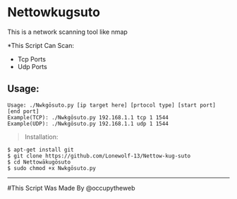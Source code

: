 # Nettowkugsuto
This is a network scanning tool like nmap 

*This Script Can Scan:
* Tcp Ports
* Udp Ports  

## Usage:

    Usage: ./Nwkgōsuto.py [ip target here] [prtocol type] [start port] [end port]
    Example(TCP): ./Nwkgōsuto.py 192.168.1.1 tcp 1 1544
    Example(UDP): ./Nwkgōsuto.py 192.168.1.1 udp 1 1544

> Installation:
  
    $ apt-get install git
    $ git clone https://github.com/Lonewolf-13/Nettow-kug-suto
    $ cd Nettowākugōsuto
    $ sudo chmod +x Nwkgōsuto.py
  
 
  
  -----------------------------------------------
#This Script Was Made By @occupytheweb
  
